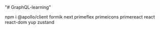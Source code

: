 "# GraphQL-learning"

npm i @apollo/client formik next primeflex primeicons primereact react react-dom yup zustand
